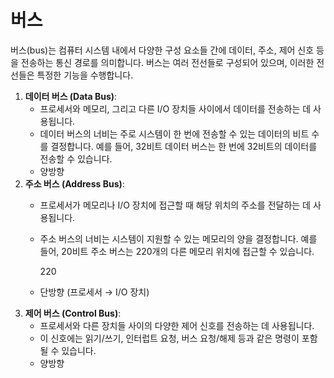 # 버스

버스(bus)는 컴퓨터 시스템 내에서 다양한 구성 요소들 간에 데이터, 주소, 제어 신호 등을 전송하는 통신 경로를 의미합니다. 버스는 여러 전선들로 구성되어 있으며, 이러한 전선들은 특정한 기능을 수행합니다.

1. **데이터 버스 (Data Bus)**:
   * 프로세서와 메모리, 그리고 다른 I/O 장치들 사이에서 데이터를 전송하는 데 사용됩니다.
   * 데이터 버스의 너비는 주로 시스템이 한 번에 전송할 수 있는 데이터의 비트 수를 결정합니다. 예를 들어, 32비트 데이터 버스는 한 번에 32비트의 데이터를 전송할 수 있습니다.
   * 양방향
2. **주소 버스 (Address Bus)**:
   * 프로세서가 메모리나 I/O 장치에 접근할 때 해당 위치의 주소를 전달하는 데 사용됩니다.
   *   주소 버스의 너비는 시스템이 지원할 수 있는 메모리의 양을 결정합니다. 예를 들어, 20비트 주소 버스는 220개의 다른 메모리 위치에 접근할 수 있습니다.

       220
   * 단방향 (프로세서 → I/O 장치)
3. **제어 버스 (Control Bus)**:
   * 프로세서와 다른 장치들 사이의 다양한 제어 신호를 전송하는 데 사용됩니다.
   * 이 신호에는 읽기/쓰기, 인터럽트 요청, 버스 요청/해제 등과 같은 명령이 포함될 수 있습니다.
   * 양방향
